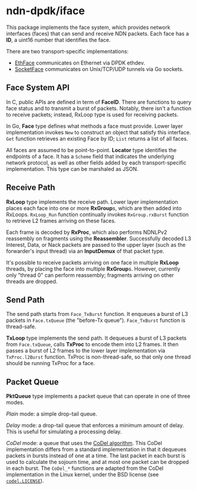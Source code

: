 # ndn-dpdk/iface

This package implements the face system, which provides network interfaces (faces) that can send and receive NDN packets.
Each face has a **ID**, a uint16 number that identifies the face.

There are two transport-specific implementations:

* [EthFace](ethface/) communicates on Ethernet via DPDK ethdev.
* [SocketFace](socketface/) communicates on Unix/TCP/UDP tunnels via Go sockets.

## Face System API

In C, public APIs are defined in term of **FaceID**.
There are functions to query face status and to transmit a burst of packets.
Notably, there isn't a function to receive packets; instead, RxLoop type is used for receiving packets.

In Go, **Face** type defines what methods a face must provide.
Lower layer implementation invokes `New` to construct an object that satisfy this interface.
`Get` function retrieves an existing Face by ID; `List` returns a list of all faces.

All faces are assumed to be point-to-point.
**Locator** type identifies the endpoints of a face.
It has a `Scheme` field that indicates the underlying network protocol, as well as other fields added by each transport-specific implementation.
This type can be marshaled as JSON.

## Receive Path

**RxLoop** type implements the receive path.
Lower layer implementation places each face into one or more **RxGroup**s, which are then added into RxLoops.
`RxLoop_Run` function continually invokes `RxGroup.rxBurst` function to retrieve L2 frames arriving on these faces.

Each frame is decoded by **RxProc**, which also performs NDNLPv2 reassembly on fragments using the **Reassembler**.
Successfully decoded L3 Interest, Data, or Nack packets are passed to the upper layer (such as the forwarder's input thread) via an **InputDemux** of that packet type.

It's possible to receive packets arriving on one face in multiple **RxLoop** threads, by placing the face into multiple **RxGroup**s.
However, currently only "thread 0" can perform reassembly; fragments arriving on other threads are dropped.

## Send Path

The send path starts from `Face_TxBurst` function.
It enqueues a burst of L3 packets in `Face.txQueue` (the "before-Tx queue").
`Face_TxBurst` function is thread-safe.

**TxLoop** type implements the send path.
It dequeues a burst of L3 packets from `Face.txQueue`, calls **TxProc** to encode them into L2 frames.
It then passes a burst of L2 frames to the lower layer implementation via `TxProc.l2Burst` function.
TxProc is non-thread-safe, so that only one thread should be running TxProc for a face.

## Packet Queue

**PktQueue** type implements a packet queue that can operate in one of three modes.

*Plain* mode: a simple drop-tail queue.

*Delay* mode: a drop-tail queue that enforces a minimum amount of delay.
This is useful for simulating a processing delay.

*CoDel* mode: a queue that uses the [CoDel algorithm](https://tools.ietf.org/html/rfc8289).
This CoDel implementation differs from a standard implementation in that it dequeues packets in bursts instead of one at a time.
The last packet in each burst is used to calculate the sojourn time, and at most one packet can be dropped in each burst.
The `CoDel_*` functions are adapted from the CoDel implementation in the Linux kernel, under the BSD license (see [`codel.LICENSE`](../csrc/vendor/codel.LICENSE)).
